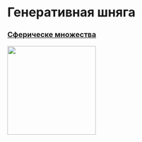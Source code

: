 # Генеративная шняга

### [Сферическе множества](https://github.com/ShmakovVladimir/hydraAndP5patches/tree/master/generativeSphericalSets)

<img src="https://github.com/ShmakovVladimir/hydraAndP5patches/blob/master/generativeSphericalSets/results/123.gif" width="200" height="200" />